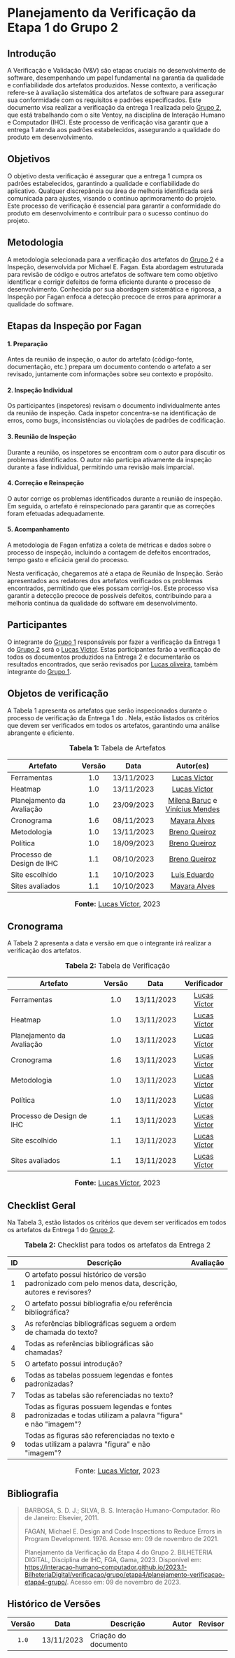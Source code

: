 # Planejamento da Verificação da Etapa 1 do Grupo 2

## Introdução

A Verificação e Validação (V&V) são etapas cruciais no desenvolvimento de software, desempenhando um papel fundamental na garantia da qualidade e confiabilidade dos artefatos produzidos. Nesse contexto, a verificação refere-se à avaliação sistemática dos artefatos de software para assegurar sua conformidade com os requisitos e padrões especificados. Este documento visa realizar a verificação da entrega 1 realizada pelo [Grupo 2](https://interacao-humano-computador.github.io/2023.2-Ventoy/), que está trabalhando com o site Ventoy, na disciplina de Interação Humano e Computador (IHC). Este processo de verificação visa garantir que a entrega 1 atenda aos padrões estabelecidos, assegurando a qualidade do produto em desenvolvimento. 

## Objetivos

O objetivo desta verificação é assegurar que a entrega 1 cumpra os padrões estabelecidos, garantindo a qualidade e confiabilidade do aplicativo. Qualquer discrepância ou área de melhoria identificada será comunicada para ajustes, visando o contínuo aprimoramento do projeto. Este processo de verificação é essencial para garantir a conformidade do produto em desenvolvimento e contribuir para o sucesso contínuo do projeto.

## Metodologia

A metodologia selecionada para a verificação dos artefatos do  [Grupo 2](https://interacao-humano-computador.github.io/2023.2-Ventoy/) é a Inspeção, desenvolvida por Michael E. Fagan. Esta abordagem estruturada para revisão de código e outros artefatos de software tem como objetivo identificar e corrigir defeitos de forma eficiente durante o processo de desenvolvimento. Conhecida por sua abordagem sistemática e rigorosa, a Inspeção por Fagan enfoca a detecção precoce de erros para aprimorar a qualidade do software.

## Etapas da Inspeção por Fagan

#### 1. Preparação

Antes da reunião de inspeção, o autor do artefato (código-fonte, documentação, etc.) prepara um documento contendo o artefato a ser revisado, juntamente com informações sobre seu contexto e propósito.

#### 2. Inspeção Individual

Os participantes (inspetores) revisam o documento individualmente antes da reunião de inspeção. Cada inspetor concentra-se na identificação de erros, como bugs, inconsistências ou violações de padrões de codificação.

#### 3. Reunião de Inspeção

Durante a reunião, os inspetores se encontram com o autor para discutir os problemas identificados. O autor não participa ativamente da inspeção durante a fase individual, permitindo uma revisão mais imparcial.

#### 4. Correção e Reinspeção

O autor corrige os problemas identificados durante a reunião de inspeção. Em seguida, o artefato é reinspecionado para garantir que as correções foram efetuadas adequadamente.

#### 5. Acompanhamento

A metodologia de Fagan enfatiza a coleta de métricas e dados sobre o processo de inspeção, incluindo a contagem de defeitos encontrados, tempo gasto e eficácia geral do processo.

Nesta verificação, chegaremos até a etapa de Reunião de Inspeção. Serão apresentados aos redatores dos artefatos verificados os problemas encontrados, permitindo que eles possam corrigi-los. Este processo visa garantir a detecção precoce de possíveis defeitos, contribuindo para a melhoria contínua da qualidade do software em desenvolvimento.

## Participantes

O integrante do [Grupo 1](https://requisitos-de-software.github.io/2023.2-Economia-DF/) responsáveis por fazer a verificação da Entrega 1 do [Grupo 2](https://interacao-humano-computador.github.io/2023.2-Ventoy/) será o [Lucas Víctor](https://github.com/Lucas13032003). Estas participantes farão a verificação de todos os documentos produzidos na Entrega 2 e documentarão os resultados encontrados, que serão revisados por [Lucas oliveira](https://github.com/), também integrante do [Grupo 1](https://requisitos-de-software.github.io/2023.2-Economia-DF/).

## Objetos de verificação

A Tabela 1 apresenta os artefatos que serão inspecionados durante o processo de verificação da Entrega 1 do . Nela, estão listados os critérios que devem ser verificados em todos os artefatos, garantindo uma análise abrangente e eficiente.

<div align="center">
<font size="3"><p style="text-align: center"><b>Tabela 1:</b> Tabela de Artefatos </p></font>

<table>
  <thead>
      <tr align="center">
          <th>Artefato</th>
          <th>Versão</th>
          <th>Data</th>
          <th>Autor(es)</th>
      </tr>
  </thead>
  <tbody>
      <tr>
          <td>Ferramentas</td>
          <td align="center">1.0</td>
          <td align="center">13/11/2023</td>
          <td align="center"><a href="https://github.com/Lucas13032003">Lucas Víctor</a></td>
      </tr>
      <tr>
          <td>Heatmap</td>
          <td align="center">1.0</td>
          <td align="center">13/11/2023</td>
          <td align="center"><a href="https://github.com/Lucas13032003">Lucas Víctor</a></td>   
      </tr>
      <tr>
          <td>  Planejamento da Avaliação </td>
          <td align="center">1.0</td>
          <td align="center">23/09/2023</td>
          <td align="center"><a href='https://github.com/MilenaBaruc'>Milena Baruc</a> e <a href='https://github.com/yabamiah'>Vinícius Mendes</a></td>
      </tr>
      <tr>
          <td>Cronograma</td>
          <td align="center">1.6</td>
          <td align="center">08/11/2023</td>
          <td align="center"><a href='https://github.com/Mayara-tech'>Mayara Alves</a></td>
      </tr>
      <tr>
          <td>Metodologia</td>
          <td align="center">1.0</td>
          <td align="center">13/11/2023	</td>
          <td align="center"><a href='https://github.com/brenob6'>Breno Queiroz</a> </td>
      </tr>
      <tr>
          <td>Política</td>
          <td align="center">1.0</td>
          <td align="center">18/09/2023	</td>
          <td align="center"><a href='https://github.com/brenob6'>Breno Queiroz</a> </td>
      </tr>
      <tr>
          <td>Processo de Design de IHC</td>
          <td align="center">1.1</td>
          <td align="center">08/10/2023</td>
          <td align="center"><a href='https://github.com/brenob6'>Breno Queiroz</a> </td>
      </tr>
      <tr>
          <td>Site escolhido</td>
          <td align="center">1.1</td>
          <td align="center">10/10/2023</td>
          <td align="center"><a href='https://github.com/LuisMiranda10'>Luis Eduardo</a></td>
      </tr>
      <tr>
          <td>Sites avaliados</td>
          <td align="center">1.1</td>
          <td align="center">10/10/2023</td>
          <td align="center"><a href='https://github.com/Mayara-tech'>Mayara Alves</a></td>
      </tr>

  </tbody>
</table>

<font size="3"><p style="text-align: center"><b>Fonte:</b> <a href="https://github.com/Lucas13032003">Lucas Víctor</a>, 2023</p></font>
</div>

## Cronograma

A Tabela 2 apresenta a data e versão em que o integrante irá realizar a verificação dos artefatos.

<div align="center">
<font size="3"><p style="text-align: center"><b>Tabela 2:</b> Tabela de Verificação </p></font>

<table>
  <thead>
      <tr align="center">
          <th>Artefato</th>
          <th>Versão</th>
          <th>Data</th>
          <th>Verificador</th>
      </tr>
  </thead>
  <tbody>
      <tr>
          <td>Ferramentas</td>
          <td align="center">1.0</td>
          <td align="center">13/11/2023</td>
          <td align="center"><a href="https://github.com/Lucas13032003">Lucas Víctor</a></td>
      </tr>
      <tr>
          <td>Heatmap</td>
          <td align="center">1.0</td>
          <td align="center">13/11/2023</td>
          <td align="center"><a href="https://github.com/Lucas13032003">Lucas Víctor</a></td>   
      </tr>
      <tr>
          <td>  Planejamento da Avaliação </td>
          <td align="center">1.0</td>
          <td align="center">13/11/2023</td>
          <td align="center"><a href="https://github.com/Lucas13032003">Lucas Víctor</a></td>
      </tr>
      <tr>
          <td>Cronograma</td>
          <td align="center">1.6</td>
          <td align="center">13/11/2023</td>
          <td align="center"><a href="https://github.com/Lucas13032003">Lucas Víctor</a></td>
      </tr>
      <tr>
          <td>Metodologia</td>
          <td align="center">1.0</td>
          <td align="center">13/11/2023	</td>
          <td align="center"><a href="https://github.com/Lucas13032003">Lucas Víctor</a> </td>
      </tr>
      <tr>
          <td>Política</td>
          <td align="center">1.0</td>
          <td align="center">13/11/2023	</td>
          <td align="center"><a href="https://github.com/Lucas13032003">Lucas Víctor</a> </td>
      </tr>
      <tr>
          <td>Processo de Design de IHC</td>
          <td align="center">1.1</td>
          <td align="center">13/11/2023</td>
          <td align="center"><a href="https://github.com/Lucas13032003">Lucas Víctor</a> </td>
      </tr>
      <tr>
          <td>Site escolhido</td>
          <td align="center">1.1</td>
          <td align="center">13/11/2023</td>
          <td align="center"><a href="https://github.com/Lucas13032003">Lucas Víctor</a></td>
      </tr>
      <tr>
          <td>Sites avaliados</td>
          <td align="center">1.1</td>
          <td align="center">13/11/2023</td>
          <td align="center"><a href="https://github.com/Lucas13032003">Lucas Víctor</a></td>
      </tr>

  </tbody>
</table>

<font size="3"><p style="text-align: center"><b>Fonte:</b> <a href="https://github.com/Lucas13032003">Lucas Víctor</a>, 2023</p></font>
</div>

## Checklist Geral

Na Tabela 3, estão listados os critérios que devem ser verificados em todos os artefatos da Entrega 1 do [Grupo 2](https://interacao-humano-computador.github.io/2023.2-Ventoy/).

<div align="center">
<font size="3"><p style="text-align: center"><b>Tabela 2:</b> Checklist para todos os artefatos da Entrega 2</p></font>

<table>
  <thead>
    <tr>
      <th>ID</th>
      <th>Descrição</th>
      <th>Avaliação</th>
    </tr>
  </thead>
  <tbody>
    <tr>
      <td>1</td>
      <td>O artefato possui histórico de versão padronizado com pelo menos data, descrição, autores e revisores?</td>
      <td></td>
    </tr>
    <tr>
      <td>2</td>
      <td>O artefato possui bibliografia e/ou referência bibliográfica?</td>
      <td></td>
    </tr>
    <tr>
      <td>3</td>
      <td>As referências bibliográficas seguem a ordem de chamada do texto?</td>
      <td></td>
    </tr>
    <tr>
      <td>4</td>
      <td>Todas as referências bibliográficas são chamadas?</td>
      <td></td>
    </tr>
    <tr>
      <td>5</td>
      <td>O artefato possui introdução?</td>
      <td></td>
    </tr>
    <tr>
      <td>6</td>
      <td>Todas as tabelas possuem legendas e fontes padronizadas?</td>
      <td></td>
    </tr>
    <tr>
      <td>7</td>
      <td>Todas as tabelas são referenciadas no texto?</td>
      <td></td>
    </tr>
    <tr>
      <td>8</td>
      <td>Todas as figuras possuem legendas e fontes padronizadas e todas utilizam a palavra "figura" e não "imagem"?</td>
      <td></td>
    </tr>
    <tr>
      <td>9</td>
      <td>Todas as figuras são referenciadas no texto e todas utilizam a palavra "figura" e não "imagem"?</td>
      <td></td>
    </tr>
</table>

<font size="3"><p style="text-align: center">Fonte: <a href="https://github.com/Lucas13032003">Lucas Víctor</a>, 2023</p></font>
</div>

## Bibliografia
>
>  BARBOSA, S. D. J.; SILVA, B. S. Interação Humano-Computador. Rio de Janeiro: Elsevier, 2011.
>
> FAGAN, Michael E. Design and Code Inspections to Reduce Errors in Program Development. 1976. Acesso em: 09 de novembro de 2021.
>
> Planejamento da Verificação da Etapa 4 do Grupo 2. BILHETERIA DIGITAL, Disciplina de IHC, FGA, Gama, 2023. Disponível em: <https://interacao-humano-computador.github.io/2023.1-BilheteriaDigital/verificacao/grupo/etapa4/planejamento-verificacao-etapa4-grupo/>. Acesso em: 09 de novembro de 2023.

## Histórico de Versões

| Versão | Data   | Descrição     | Autor     |  Revisor        |
| :----: | ------ | ------------- | --------- | :-------------: |
| `1.0`  | 13/11/2023 | Criação do documento  |  |  |

